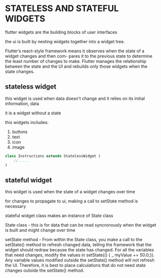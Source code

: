 # STATELESS AND STATEFUL WIDGETS

flutter widgets are the building blocks of user interfaces

the ui is built by nesting widgets together into a widget tree.

Flutter’s react-style framework means it observes when the state of a widget changes and then com-
pares it to the previous state to determine the least number of changes to make. Flutter manages the
relationship between the state and the UI and rebuilds only those widgets when the state changes.

## stateless widget

this widget is used when data doesn't change and it relies on its initial information, data

it is a widget without a state

this widgets includes:

1. buttons
2. text
3. icon
4. image

```dart
class Instructions extends StatelessWidget (
    //.....
)
```

## stateful widget

this widget is used when the state of a widget changes over time

for changes to propagate to ui, making a call to setState method is necessary

stateful widget class makes  an instance of State class

State class - this is for data that can be read syncronously when the widget is built and might change over time

setState method - From within the State class, you make a call to the setState() method to
refresh changed data, telling the framework that the widget should redraw because the state
has changed. For all the variables that need changes, modify the values in setState(() {
_ myValue += 50.0;}). Any variable values modified outside the setState() method will
not refresh the UI. Therefore, it is best to place calculations that do not need state changes
outside the setState() method.

